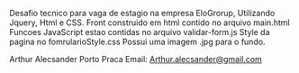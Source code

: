 Desafio tecnico para vaga de estagio na empresa EloGrorup, Utilizando Jquery, Html e CSS. 
Front construido em html contido no arquivo main.html
Funcoes JavaScript estao contidas no arquivo validar-form.js
Style da pagina no fomrularioStyle.css
Possui uma imagem .jpg para o fundo.

Arthur Alecsander Porto Praca 
Email: Arthur.alecsander@gmail.com

